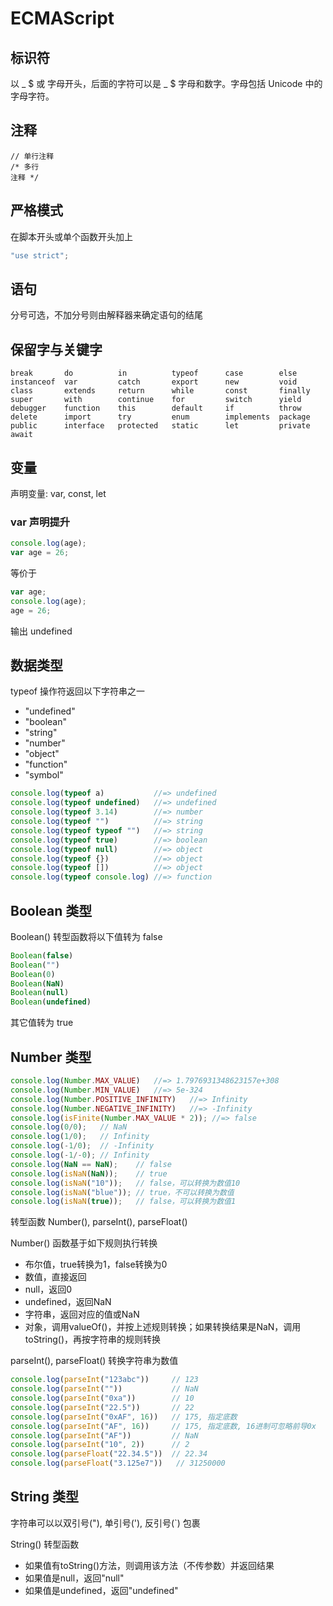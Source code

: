 # ECMAScript

## 标识符

以 _ $ 或 字母开头，后面的字符可以是 _ $ 字母和数字。字母包括 Unicode 中的字母字符。

## 注释

```
// 单行注释
/* 多行
注释 */
```

## 严格模式

在脚本开头或单个函数开头加上

```js
"use strict";
```

## 语句

分号可选，不加分号则由解释器来确定语句的结尾

## 保留字与关键字

```
break       do          in          typeof      case        else
instanceof  var         catch       export      new         void
class       extends     return      while       const       finally
super       with        continue    for         switch      yield
debugger    function    this        default     if          throw
delete      import      try         enum        implements  package
public      interface   protected   static      let         private
await
```

## 变量

声明变量: var, const, let

### var 声明提升

```js
console.log(age);
var age = 26;
```

等价于

```js
var age;
console.log(age);
age = 26;
```

输出 undefined

## 数据类型

typeof 操作符返回以下字符串之一

- "undefined"
- "boolean"
- "string"
- "number"
- "object"
- "function"
- "symbol"

```js
console.log(typeof a)           //=> undefined
console.log(typeof undefined)   //=> undefined
console.log(typeof 3.14)        //=> number
console.log(typeof "")          //=> string
console.log(typeof typeof "")   //=> string
console.log(typeof true)        //=> boolean
console.log(typeof null)        //=> object
console.log(typeof {})          //=> object
console.log(typeof [])          //=> object
console.log(typeof console.log) //=> function
```

## Boolean 类型

Boolean() 转型函数将以下值转为 false

```js
Boolean(false)
Boolean("")
Boolean(0)
Boolean(NaN)
Boolean(null)
Boolean(undefined)
```

其它值转为 true

## Number 类型

```js
console.log(Number.MAX_VALUE)   //=> 1.7976931348623157e+308
console.log(Number.MIN_VALUE)   //=> 5e-324
console.log(Number.POSITIVE_INFINITY)   //=> Infinity
console.log(Number.NEGATIVE_INFINITY)   //=> -Infinity
console.log(isFinite(Number.MAX_VALUE * 2)); //=> false
console.log(0/0);   // NaN
console.log(1/0);   // Infinity
console.log(-1/0);  // -Infinity
console.log(-1/-0); // Infinity
console.log(NaN == NaN);    // false
console.log(isNaN(NaN));    // true
console.log(isNaN("10"));   // false，可以转换为数值10
console.log(isNaN("blue")); // true，不可以转换为数值
console.log(isNaN(true));   // false，可以转换为数值1
```

转型函数 Number(), parseInt(), parseFloat()

Number() 函数基于如下规则执行转换

- 布尔值，true转换为1，false转换为0
- 数值，直接返回
- null，返回0
- undefined，返回NaN
- 字符串，返回对应的值或NaN
- 对象，调用valueOf()，并按上述规则转换；如果转换结果是NaN，调用toString()，再按字符串的规则转换

parseInt(), parseFloat() 转换字符串为数值

```js
console.log(parseInt("123abc"))     // 123
console.log(parseInt(""))           // NaN
console.log(parseInt("0xa"))        // 10
console.log(parseInt("22.5"))       // 22
console.log(parseInt("0xAF", 16))   // 175, 指定底数
console.log(parseInt("AF", 16))     // 175, 指定底数, 16进制可忽略前导0x
console.log(parseInt("AF"))         // NaN
console.log(parseInt("10", 2))      // 2
console.log(parseFloat("22.34.5"))  // 22.34
console.log(parseFloat("3.125e7"))   // 31250000
```

## String 类型

字符串可以以双引号("), 单引号('), 反引号(`) 包裹

String() 转型函数

- 如果值有toString()方法，则调用该方法（不传参数）并返回结果
- 如果值是null，返回"null"
- 如果值是undefined，返回"undefined"


